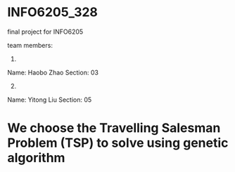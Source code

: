 # INFO6205_328
final project for INFO6205

team members:

1. 
Name: Haobo Zhao
Section: 03

2. 
Name: Yitong Liu
Section: 05

# We choose the Travelling Salesman Problem (TSP) to solve using genetic algorithm
